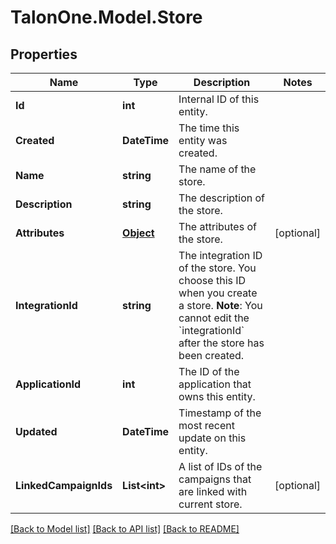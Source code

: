 # TalonOne.Model.Store
## Properties

Name | Type | Description | Notes
------------ | ------------- | ------------- | -------------
**Id** | **int** | Internal ID of this entity. | 
**Created** | **DateTime** | The time this entity was created. | 
**Name** | **string** | The name of the store. | 
**Description** | **string** | The description of the store. | 
**Attributes** | [**Object**](.md) | The attributes of the store. | [optional] 
**IntegrationId** | **string** | The integration ID of the store. You choose this ID when you create a store.  **Note**: You cannot edit the &#x60;integrationId&#x60; after the store has been created.  | 
**ApplicationId** | **int** | The ID of the application that owns this entity. | 
**Updated** | **DateTime** | Timestamp of the most recent update on this entity. | 
**LinkedCampaignIds** | **List&lt;int&gt;** | A list of IDs of the campaigns that are linked with current store. | [optional] 

[[Back to Model list]](../README.md#documentation-for-models) [[Back to API list]](../README.md#documentation-for-api-endpoints) [[Back to README]](../README.md)

